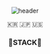 <div align="center">
  
  ![header](https://capsule-render.vercel.app/api?type=cylinder&color=000000&height=150&section=header&text=PINGU52&fontColor=ffffff&fontSize=70&animation=fadeIn&fontAlignY=55)

<p>🇰🇷 🇯🇵 🇺🇸</p>

<h3>🌱STACK🌱</h3>

  
  
</div>
